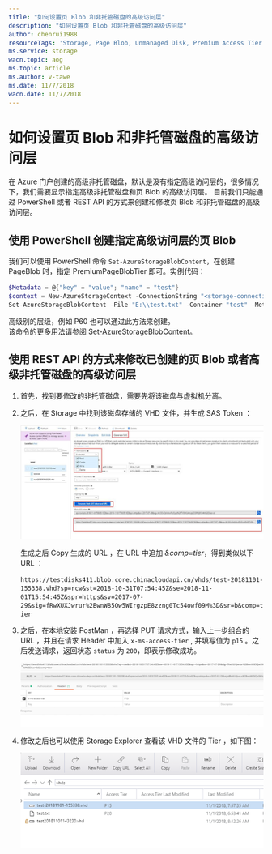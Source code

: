 ```yaml
---
title: "如何设置页 Blob 和非托管磁盘的高级访问层"
description: "如何设置页 Blob 和非托管磁盘的高级访问层"
author: chenrui1988
resourceTags: 'Storage, Page Blob, Unmanaged Disk, Premium Access Tier'
ms.service: storage
wacn.topic: aog
ms.topic: article
ms.author: v-tawe
ms.date: 11/7/2018
wacn.date: 11/7/2018
---
```


# 如何设置页 Blob 和非托管磁盘的高级访问层

在 Azure 门户创建的高级非托管磁盘，默认是没有指定高级访问层的，很多情况下，我们需要显示指定高级非托管磁盘和页 Blob 的高级访问层。 目前我们只能通过 PowerShell 或者 REST API 的方式来创建和修改页 Blob 和非托管磁盘的高级访问层。

## 使用 PowerShell 创建指定高级访问层的页 Blob

我们可以使用 PowerShell 命令 `Set-AzureStorageBlobContent`，在创建 PageBlob 时，指定 PremiumPageBlobTier 即可。实例代码：

```powershell
$Metadata = @{"key" = "value"; "name" = "test"}
$context = New-AzureStorageContext -ConnectionString "<storage-connection-string>"
Set-AzureStorageBlobContent -File "E:\\test.txt" -Container "test" -Metadata $Metadata -BlobType Page -PremiumPageBlobTier P20 -Context $context.Context
```

高级别的层级，例如 P60 也可以通过此方法来创建。<br>
该命令的更多用法请参阅 [Set-AzureStorageBlobContent](https://docs.microsoft.com/en-us/powershell/module/azure.storage/set-azurestorageblobcontent?view=azurermps-6.11.0 )。

## 使用 REST API 的方式来修改已创建的页 Blob 或者高级非托管磁盘的高级访问层

1. 首先，找到要修改的非托管磁盘，需要先将该磁盘与虚拟机分离。

2. 之后，在 Storage 中找到该磁盘存储的 VHD 文件，并生成 SAS Token ：

    ![find-vhd-file](media/aog-storage-blob-howto-set-premium-access-tier-for-page-blob-and-unmanaged-disk/find-vhd-file.jpg " find-vhd-file")

    生成之后 Copy 生成的 URL ，在 URL 中追加 *&comp=tier*，得到类似以下 URL ：

    `https://testdisks411.blob.core.chinacloudapi.cn/vhds/test-20181101-155338.vhd?sp=rcw&st=2018-10-31T07:54:45Z&se=2018-11-01T15:54:45Z&spr=https&sv=2017-07-29&sig=fRwXUXJwrur%2BwnW85Qw5WIrgzpE8zzng0Tc54owf09M%3D&sr=b&comp=tier`

3. 之后，在本地安装 PostMan ，再选择 PUT 请求方式，输入上一步组合的 URL ，并且在请求 Header 中加入 `x-ms-access-tier` ,  并填写值为 `p15` 。之后发送请求，返回状态 `status` 为 `200`，即表示修改成功。

    ![set-header](media/aog-storage-blob-howto-set-premium-access-tier-for-page-blob-and-unmanaged-disk/set-header.png "set-header")

4. 修改之后也可以使用 Storage Explorer 查看该 VHD 文件的 Tier ，如下图：

    ![check-in-explorer](media/aog-storage-blob-howto-set-premium-access-tier-for-page-blob-and-unmanaged-disk/check-in-explorer.png "check-in-explorer")